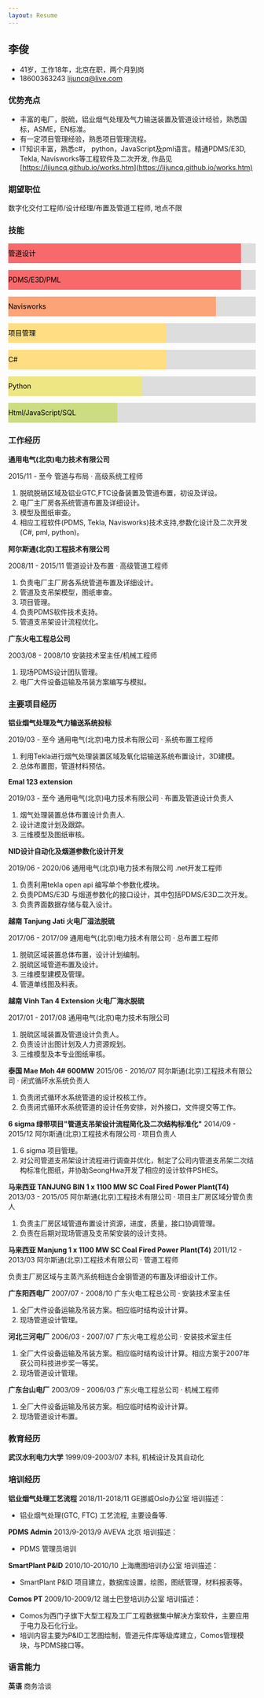 ```yaml
---
layout: Resume
---
```


## 李俊

* 41岁，工作18年，北京在职，两个月到岗
* 18600363243 [lijuncq@live.com](mailto:lijuncq@live.com)

### 优势亮点

* 丰富的电厂，脱硫，铝业烟气处理及气力输送装置及管道设计经验，熟悉国标，ASME，EN标准。
* 有一定项目管理经验，熟悉项目管理流程。
* IT知识丰富，熟悉c#， python，JavaScript及pml语言。精通PDMS/E3D, Tekla, Navisworks等工程软件及二次开发,
作品见[https://lijuncq.github.io/works.htm](https://lijuncq.github.io/works.htm)

### 期望职位

数字化交付工程师/设计经理/布置及管道工程师, 地点不限

### 技能

<style>
 
.progresscontainer {
  width: 100%;
  background-color: #ddd;
}
 
.skills {
  text-align: left;
  padding-right: 20px;
  line-height: 40px;
  color: black;
}
'''这个是进度条
.progress100 {width: 100%; background-color: #FA8671;}
.progress90 {width: 90%; background-color: #F8696B;}
.progress80 {width: 80%; background-color: #FCA377;}
.progress70 {width: 70%; background-color: #FDC07C;}
.progress60 {width: 60%; background-color: #FFDD82;}
.progress50 {width: 50%; background-color: #EDE683;}
.progress40 {width: 40%; background-color: #CBDC81;}
.progress30 {width: 30%; background-color: #A8D27F;}
.progress20 {width: 20%; background-color: #85C87D;}
.progress10 {width: 10%; background-color: #63BE7B;}
.progress0 {width: 0%; background-color: #DDDDDD;}
'''
</style>
<p></p>
<div class="container progresscontainer">
  <div class="skills progress90">管道设计</div>
</div>

<p></p>
<div class="container progresscontainer">
  <div class="skills progress90">PDMS/E3D/PML</div>
</div>
 
 <p></p>
<div class="container progresscontainer">
  <div class="skills progress80">Navisworks</div>
</div>
 
 <p></p>
<div class="container progresscontainer">
  <div class="skills progress60">项目管理</div>
</div>

<p></p>
<div class="container progresscontainer">
  <div class="skills progress60">C#</div>
</div>
 
<p></p>
<div class="container progresscontainer">
  <div class="skills progress50">Python</div>
</div>

<p></p>
<div class="container progresscontainer">
  <div class="skills progress40">Html/JavaScript/SQL</div>
</div>

### 工作经历

**通用电气(北京)电力技术有限公司**

2015/11 - 至今
管道与布局 · 高级系统工程师

1. 脱硫脱硝区域及铝业GTC,FTC设备装置及管道布置，初设及详设。
2. 电厂主厂房各系统管道布置及详细设计。
3. 模型及图纸审查。
4. 相应工程软件(PDMS, Tekla, Navisworks)技术支持,参数化设计及二次开发(C#, pml, python)。

**阿尔斯通(北京)工程技术有限公司**

2008/11 - 2015/11
管道设计及布置 · 高级管道工程师

1. 负责电厂主厂房各系统管道布置及详细设计。
2. 管道及支吊架模型，图纸审查。
3. 项目管理。
4. 负责PDMS软件技术支持。
5. 管道支吊架设计流程优化。

**广东火电工程总公司**

2003/08 - 2008/10
安装技术室主任/机械工程师

1. 现场PDMS设计团队管理。
2. 电厂大件设备运输及吊装方案编写与模拟。

### 主要项目经历

**铝业烟气处理及气力输送系统投标**

2019/03 - 至今
通用电气(北京)电力技术有限公司 · 系统布置工程师

1. 利用Tekla进行烟气处理装置区域及氧化铝输送系统布置设计，3D建模。
2. 总体布置图，管道材料预估。

**Emal 123 extension**

2019/03 - 至今
通用电气(北京)电力技术有限公司 · 布置及管道设计负责人

1. 烟气处理装置总体布置设计负责人.
2. 设计进度计划及跟踪。
3. 三维模型及图纸审核。

**NID设计自动化及烟道参数化设计开发**

2019/06 - 2020/06
通用电气(北京)电力技术有限公司 .net开发工程师

1. 负责利用tekla open api 编写单个参数化模块。
2. 负责PDMS/E3D 与烟道参数化的接口设计，其中包括PDMS/E3D二次开发。
3. 负责界面数据存储与载入设计。

**越南 Tanjung Jati 火电厂湿法脱硫**

2017/06 - 2017/09
通用电气(北京)电力技术有限公司 · 总布置工程师

1. 脱硫区域装置总体布置，设计计划编制。
2. 脱硫区域管道布置及设计。
3. 三维模型建模及管理。
4. 管道单线图及料表。

**越南 Vinh Tan 4 Extension 火电厂海水脱硫**

2017/01 - 2017/08
通用电气(北京)电力技术有限公司

1. 脱硫区域装置及管道设计负责人。
2. 负责设计出图计划及人力资源规划。
3. 三维模型及本专业图纸审核。

**泰国 Mae Moh 4# 600MW**
2015/06 - 2016/07
阿尔斯通(北京)工程技术有限公司 · 闭式循环水系统负责人

1. 负责闭式循环水系统管道的设计校核工作。
2. 负责闭式循环水系统管道的设计任务安排，对外接口，文件提交等工作。

**6 sigma 绿带项目&quot;管道支吊架设计流程简化及二次结构标准化&quot;**
2014/09 - 2015/12
阿尔斯通(北京)工程技术有限公司 · 项目负责人

1. 6 sigma 项目管理。
2. 对公司管道支吊架设计流程进行调查并优化，制定了公司内管道支吊架二次结构标准化图纸，并协助SeongHwa开发了相应的设计软件PSHES。

**马来西亚 TANJUNG BIN 1 x 1100 MW SC Coal Fired Power Plant(T4)**
2013/03 - 2015/05
阿尔斯通(北京)工程技术有限公司 · 项目主厂房区域分管负责人

1. 负责主厂房区域管道布置设计资源，进度，质量，接口协调管理。
2. 负责在后期对现场管道及支吊架安装的设计支持。

**马来西亚 Manjung 1 x 1100 MW SC Coal Fired Power Plant(T4)**
2011/12 - 2013/03
阿尔斯通(北京)工程技术有限公司 · 管道工程师

负责主厂房区域与主蒸汽系统相连合金钢管道的布置及详细设计工作。

**广东阳西电厂**
2007/07 - 2008/10
广东火电工程总公司 · 安装技术室主任

1. 全厂大件设备运输及吊装方案。相应临时结构设计计算。 
2. 现场管道设计管理。

**河北三河电厂**
2006/03 - 2007/07
广东火电工程总公司 · 安装技术室主任

1. 全厂大件设备运输及吊装方案。相应临时结构设计计算。相应方案于2007年获公司科技进步奖一等奖。
2. 现场管道设计管理。

**广东台山电厂**
2003/09 - 2006/03
广东火电工程总公司 · 机械工程师

1. 全厂大件设备运输及吊装方案。相应临时结构设计计算。
2. 现场管道设计布置。

### 教育经历

**武汉水利电力大学**
1999/09-2003/07
本科, 机械设计及其自动化

### 培训经历

**铝业烟气处理工艺流程**
2018/11-2018/11
GE挪威Oslo办公室
培训描述：
* 铝业烟气处理(GTC, FTC) 工艺流程, 主要设备等.
  
**PDMS Admin**
2013/9-2013/9
AVEVA 北京
培训描述：
* PDMS 管理员培训

**SmartPlant P&ID**
2010/10-2010/10
上海鹰图培训办公室
培训描述：
* SmartPlant P&ID 项目建立，数据库设置，绘图，图纸管理，材料报表等。

**Comos PT**
2009/10-2009/12
瑞士巴登培训办公室
培训描述：
* Comos为西门子旗下大型工程及工厂工程数据集中解决方案软件，主要应用于电力及石化行业。
* 培训内容主要为P&ID工艺图绘制，管道元件库等级库建立，Comos管理模块，与PDMS接口等。

### 语言能力

**英语** 
商务洽谈